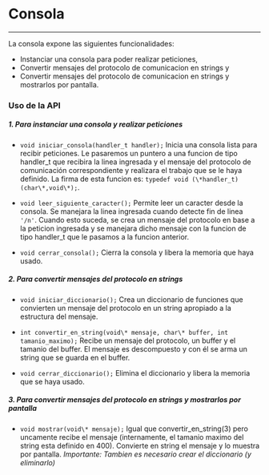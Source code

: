 # Consola
***
La consola expone las siguientes funcionalidades:
 - Instanciar una consola para poder realizar peticiones,
 - Convertir mensajes del protocolo de comunicacion en strings y
 - Convertir mensajes del protocolo de comunicacion en strings y mostrarlos por pantalla.
 
### Uso de la API
##### 1. Para instanciar una consola y realizar peticiones
- `void iniciar_consola(handler_t handler);`
Inicia una consola lista para recibir peticiones. Le pasaremos un puntero a una funcion de tipo handler_t que recibira la linea ingresada y el mensaje del protocolo de comunicación correspondiente y realizara el trabajo que se le haya definido. La firma de esta funcion es: `typedef void (\*handler_t)(char\*,void\*);`.

- `void leer_siguiente_caracter();`
Permite leer un caracter desde la consola. Se manejara la linea ingresada cuando detecte fin de linea `'/n'`. Cuando esto suceda, se crea un mensaje del protocolo en base a la peticion ingresada y se manejara dicho mensaje con la funcion de tipo handler_t que le pasamos a la funcion anterior.

- `void cerrar_consola();`
Cierra la consola y libera la memoria que haya usado.

##### 2. Para convertir mensajes del protocolo en strings
- `void iniciar_diccionario();`
Crea un diccionario de funciones que convierten un mensaje del protocolo en un string apropiado a la estructura del mensaje.

- `int convertir_en_string(void\* mensaje, char\* buffer, int tamanio_maximo);`
Recibe un mensaje del protocolo, un buffer y el tamanio del buffer. El mensaje es descompuesto y con él se arma un string que se guarda en el buffer.

- `void cerrar_diccionario();`
Elimina el diccionario y libera la memoria que se haya usado.

##### 3. Para convertir mensajes del protocolo en strings y mostrarlos por pantalla
- `void mostrar(void\* mensaje);`
Igual que convertir_en_string(3) pero uncamente recibe el mensaje (internamente, el tamanio maximo del string esta definido en 400). Convierte en string el mensaje y lo muestra por pantalla.
_Importante: Tambien es necesario crear el diccionario (y eliminarlo)_
